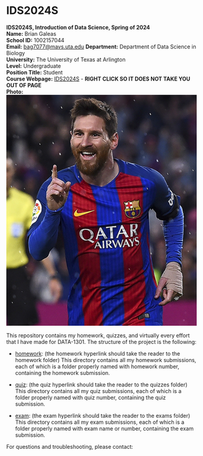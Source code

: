 # IDS2024S 

**IDS2024S, Introduction of Data Science, Spring of 2024**  
**Name:** Brian Galeas  
**School ID:** 1002157044  
**Email:** bag7077@mavs.uta.edu
**Department:** Department of Data Science in Biology  
**University:** The University of Texas at Arlington  
**Level:** Undergraduate   
**Position Title:** Student  
**Course Webpage:** [IDS2024S](https://www.cdslab.org/IDS2024S/)  - **RIGHT CLICK SO IT DOES NOT TAKE YOU OUT OF PAGE**  
**Photo:**   ![A photo of Brian G, JK its Messi](lionel-messi-862354l.jpg)  

This repository contains my homework, quizzes, and virtually every effort that I have made for DATA-1301. The structure of the project is the following:

+ [homework](): (the homework hyperlink should take the reader to the homework folder)
This directory contains all my homework submissions, each of which is a folder properly named with homework number, containing the homework submission.

+ [quiz](): (the quiz hyperlink should take the reader to the quizzes folder)
This directory contains all my quiz submissions, each of which is a folder properly named with quiz number, containing the quiz submission.

+ [exam](): (the exam hyperlink should take the reader to the exams folder)
This directory contains all my exam submissions, each of which is a folder properly named with exam name or number, containing the exam submission.

For questions and troubleshooting, please contact:

<your name>
<your email>
<any other contact or signature information that you would like to add>


